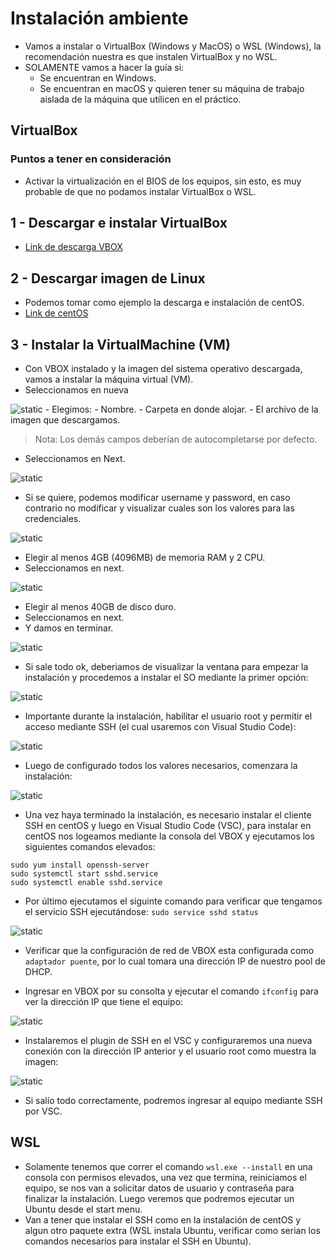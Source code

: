 
# Instalación ambiente

- Vamos a instalar o VirtualBox (Windows y MacOS) o WSL (Windows), la recomendación nuestra es que instalen VirtualBox y no WSL.
- SOLAMENTE vamos a hacer la guía si:
  - Se encuentran en Windows.
  - Se encuentran en macOS y quieren tener su máquina de trabajo aislada de la máquina que utilicen en el práctico.

## VirtualBox

### Puntos a tener en consideración
- Activar la virtualización en el BIOS de los equipos, sin esto, es muy probable de que no podamos instalar VirtualBox o WSL.

## 1 - Descargar e instalar VirtualBox
- [Link de descarga VBOX](https://www.virtualbox.org/)


## 2 - Descargar imagen de Linux
- Podemos tomar como ejemplo la descarga e instalación de centOS.
- [Link de centOS](https://centos.org/download/)

## 3 - Instalar la VirtualMachine (VM)
- Con VBOX instalado y la imagen del sistema operativo descargada, vamos a instalar la máquina virtual (VM).
- Seleccionamos en nueva
<img src="./Extras/Imagenes/laboratorioNivelacion/Instalacion/Instalacion01.jpg" title="static">
- Elegimos:
  - Nombre. 
  - Carpeta en donde alojar.
  - El archivo de la imagen que descargamos.

> Nota: Los demás campos deberían de autocompletarse por defecto.

- Seleccionamos en Next.

<img src="./Extras/Imagenes/laboratorioNivelacion/Instalacion/Instalacion02.jpg" title="static">

- Si se quiere, podemos modificar username y password, en caso contrario no modificar y visualizar cuales son los valores para las credenciales.

<img src="./Extras/Imagenes/laboratorioNivelacion/Instalacion/Instalacion03.jpg" title="static">

- Elegir al menos 4GB (4096MB) de memoria RAM y 2 CPU.
- Seleccionamos en next.

<img src="./Extras/Imagenes/laboratorioNivelacion/Instalacion/Instalacion04.jpg" title="static">

- Elegir al menos 40GB de disco duro.
- Seleccionamos en next.
- Y damos en terminar.

<img src="./Extras/Imagenes/laboratorioNivelacion/Instalacion/Instalacion05.jpg" title="static">

- Si sale todo ok, deberiamos de visualizar la ventana para empezar la instalación y procedemos a instalar el SO mediante la primer opción:

<img src="./Extras/Imagenes/laboratorioNivelacion/Instalacion/Instalacion06.jpg" title="static">

- Importante durante la instalación, habilitar el usuario root y permitir el acceso mediante SSH (el cual usaremos con Visual Studio Code):

<img src="./Extras/Imagenes/laboratorioNivelacion/Instalacion/Instalacion07.jpg" title="static">

- Luego de configurado todos los valores necesarios, comenzara la instalación:

<img src="./Extras/Imagenes/laboratorioNivelacion/Instalacion/Instalacion08.jpg" title="static">

- Una vez haya terminado la instalación, es necesario instalar el cliente SSH en centOS y luego en Visual Studio Code (VSC), para instalar en centOS nos logeamos mediante la consola del VBOX y ejecutamos los siguientes comandos elevados:

```terminal
sudo yum install openssh-server
sudo systemctl start sshd.service
sudo systemctl enable sshd.service
```

- Por último ejecutamos el siguinte comando para verificar que tengamos el servicio SSH ejecutándose: `sudo service sshd status`

<img src="./Extras/Imagenes/laboratorioNivelacion/Instalacion/Instalacion09.jpg" title="static">

- Verificar que la configuración de red de VBOX esta configurada como `adaptador puente`, por lo cual tomara una dirección IP de nuestro pool de DHCP.

- Ingresar en VBOX por su consolta y ejecutar el comando `ifconfig` para ver la dirección IP que tiene el equipo:

<img src="./Extras/Imagenes/laboratorioNivelacion/Instalacion/Instalacion10.jpg" title="static">

- Instalaremos el plugin de SSH en el VSC y configuraremos una nueva conexión con la dirección IP anterior y el usuario root como muestra la imagen:

<img src="./Extras/Imagenes/laboratorioNivelacion/Instalacion/Instalacion11.jpg" title="static">

- Si salío todo correctamente, podremos ingresar al equipo mediante SSH por VSC.


## WSL

- Solamente tenemos que correr el comando `wsl.exe --install` en una consola con permisos elevados, una vez que termina, reiniciamos el equipo, se nos van a solicitar datos de usuario y contraseña para finalizar la instalación. Luego veremos que podremos ejecutar un Ubuntu desde el start menu.
- Van a tener que instalar el SSH como en la instalación de centOS y algun otro paquete extra (WSL instala Ubuntu, verificar como serian los comandos necesarios para instalar el SSH en Ubuntu).